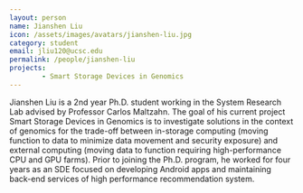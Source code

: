 ```yaml
---
layout: person
name: Jianshen Liu
icon: /assets/images/avatars/jianshen-liu.jpg
category: student
email: jliu120@ucsc.edu
permalink: /people/jianshen-liu
projects:
        - Smart Storage Devices in Genomics 
---
```


Jianshen Liu is a 2nd year Ph.D. student working in the System Research Lab advised by Professor Carlos Maltzahn. The goal of his current project Smart Storage Devices in Genomics is to investigate solutions in the context of genomics for the trade-off between in-storage computing (moving function to data to minimize data movement and security exposure) and external computing (moving data to function requiring high-performance CPU and GPU farms). Prior to joining the Ph.D. program, he worked for four years as an SDE focused on developing Android apps and maintaining back-end services of high performance recommendation system.
